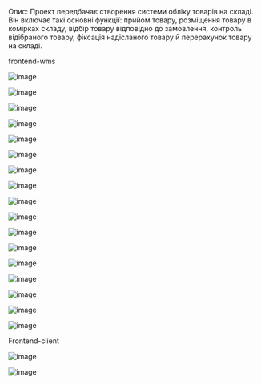 Опис: Проект передбачає створення системи обліку товарів на складі. Він включає такі основні функції: прийом товару, розміщення товару в комірках складу, відбір товару відповідно до замовлення, контроль відібраного товару, фіксація надісланого товару й перерахунок товару на складі. 

frontend-wms

![image](https://github.com/user-attachments/assets/44304d99-244f-4d75-918d-24dc2d75e80a)

![image](https://github.com/user-attachments/assets/b6601144-92f5-467f-b011-c48588057835)

![image](https://github.com/user-attachments/assets/78c47bcf-03b8-481f-88c0-eb062cb6d1e4)

![image](https://github.com/user-attachments/assets/4f82e5f9-b798-4727-83a7-39047811036c)

![image](https://github.com/user-attachments/assets/7263ac1d-b16d-4a86-b8b5-780079a9b055)

![image](https://github.com/user-attachments/assets/842610d2-1d77-47bd-8034-250ce37b3fbd)

![image](https://github.com/user-attachments/assets/adefd24e-474b-4399-933e-d564e3b37ffb)

![image](https://github.com/user-attachments/assets/6dcf43f6-a201-4b46-9614-d1185024dfb8)

![image](https://github.com/user-attachments/assets/a3bd7b14-ae7e-4c30-be24-1eb3fbcab51a)

![image](https://github.com/user-attachments/assets/845e13e5-d4de-4917-a0f3-93a3241dd800)

![image](https://github.com/user-attachments/assets/1a9fca67-87cc-4e0e-beba-aa8bf2bad534)

![image](https://github.com/user-attachments/assets/1a26d040-c243-44ea-910e-f070bf2a5b73)

![image](https://github.com/user-attachments/assets/9fff5ab4-dd86-43c1-9fdc-5214079f329f)

![image](https://github.com/user-attachments/assets/befec9de-97ac-449a-bd83-facba5aa272c)

![image](https://github.com/user-attachments/assets/2d329536-65bc-4014-96c0-b83ff8774780)

![image](https://github.com/user-attachments/assets/fd3c43b2-21d8-4c74-9491-08ca257929df)

![image](https://github.com/user-attachments/assets/e48f8dc5-cb43-4ed1-826e-5476fb4a4f30)

Frontend-client

![image](https://github.com/user-attachments/assets/13b51c73-c77b-420f-8d99-2e54c0949512)

![image](https://github.com/user-attachments/assets/540b52c2-662e-4187-949b-09b7e901563a)

